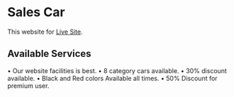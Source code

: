 # Sales Car

This website for  [Live Site](https://github.com/facebook/create-react-app).

## Available Services

• Our website facilities is best.
• 8 category cars available.
• 30% discount available.
• Black and Red colors Available all times.
• 50% Discount for premium user.


